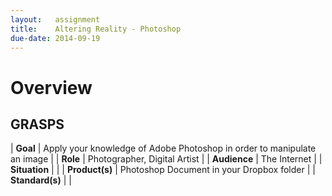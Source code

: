 ```yaml
---
layout:   assignment
title:    Altering Reality - Photoshop
due-date: 2014-09-19
---
```


# Overview #




## GRASPS ##


| **Goal**        	| Apply your knowledge of Adobe Photoshop in order to manipulate an image   	|
| **Role**        	| Photographer, Digital Artist   	|
| **Audience**    	| The Internet   	|
| **Situation**   	|    	|
| **Product(s)**  	| Photoshop Document in your Dropbox folder  	|
| **Standard(s)** 	|   	|








